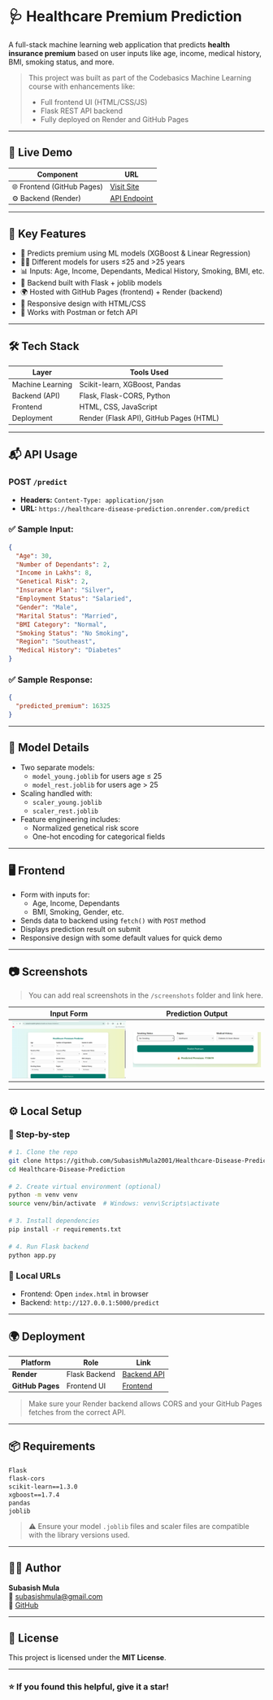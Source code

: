 # 🩺 Healthcare Premium Prediction

A full-stack machine learning web application that predicts **health insurance premium** based on user inputs like age, income, medical history, BMI, smoking status, and more.

> This project was built as part of the Codebasics Machine Learning course with enhancements like:
> - Full frontend UI (HTML/CSS/JS)
> - Flask REST API backend
> - Fully deployed on Render and GitHub Pages

---

## 🚀 Live Demo

| Component    | URL |
|-------------|-----|
| 🌐 Frontend (GitHub Pages) | [Visit Site](https://subasishmula2001.github.io/Healthcare-Disease-Prediction) |
| ⚙️ Backend (Render)        | [API Endpoint](https://healthcare-disease-prediction.onrender.com) |

---

## 📌 Key Features

- 🧠 Predicts premium using ML models (XGBoost & Linear Regression)
- 🧑‍⚕️ Different models for users ≤25 and >25 years
- 📊 Inputs: Age, Income, Dependants, Medical History, Smoking, BMI, etc.
- 🔌 Backend built with Flask + joblib models
- 🌍 Hosted with GitHub Pages (frontend) + Render (backend)
- 📱 Responsive design with HTML/CSS
- 🔁 Works with Postman or fetch API

---

## 🛠️ Tech Stack

| Layer        | Tools Used                        |
|--------------|-----------------------------------|
| Machine Learning | Scikit-learn, XGBoost, Pandas |
| Backend (API)   | Flask, Flask-CORS, Python      |
| Frontend        | HTML, CSS, JavaScript          |
| Deployment      | Render (Flask API), GitHub Pages (HTML) |

---

## 📬 API Usage

### POST `/predict`

- **Headers:** `Content-Type: application/json`
- **URL:** `https://healthcare-disease-prediction.onrender.com/predict`

### ✅ Sample Input:

```json
{
  "Age": 30,
  "Number of Dependants": 2,
  "Income in Lakhs": 8,
  "Genetical Risk": 2,
  "Insurance Plan": "Silver",
  "Employment Status": "Salaried",
  "Gender": "Male",
  "Marital Status": "Married",
  "BMI Category": "Normal",
  "Smoking Status": "No Smoking",
  "Region": "Southeast",
  "Medical History": "Diabetes"
}
```

### ✅ Sample Response:

```json
{
  "predicted_premium": 16325
}
```

---

## 🧠 Model Details

- Two separate models:
  - `model_young.joblib` for users age ≤ 25
  - `model_rest.joblib` for users age > 25
- Scaling handled with:
  - `scaler_young.joblib`
  - `scaler_rest.joblib`
- Feature engineering includes:
  - Normalized genetical risk score
  - One-hot encoding for categorical fields

---

## 🖥️ Frontend

- Form with inputs for:
  - Age, Income, Dependants
  - BMI, Smoking, Gender, etc.
- Sends data to backend using `fetch()` with `POST` method
- Displays prediction result on submit
- Responsive design with some default values for quick demo

---

## 📷 Screenshots

> You can add real screenshots in the `/screenshots` folder and link here.

| Input Form | Prediction Output |
|------------|-------------------|
| ![form](screenshots/form.png) | ![output](screenshots/output.png) |

---

## ⚙️ Local Setup

### 🔧 Step-by-step

```bash
# 1. Clone the repo
git clone https://github.com/SubasishMula2001/Healthcare-Disease-Prediction.git
cd Healthcare-Disease-Prediction

# 2. Create virtual environment (optional)
python -m venv venv
source venv/bin/activate  # Windows: venv\Scripts\activate

# 3. Install dependencies
pip install -r requirements.txt

# 4. Run Flask backend
python app.py
```

### 🔗 Local URLs

- Frontend: Open `index.html` in browser
- Backend: `http://127.0.0.1:5000/predict`

---

## 🌍 Deployment

| Platform | Role          | Link |
|----------|---------------|------|
| **Render** | Flask Backend | [Backend API](https://healthcare-disease-prediction.onrender.com) |
| **GitHub Pages** | Frontend UI | [Frontend](https://subasishmula2001.github.io/Healthcare-Disease-Prediction) |

> Make sure your Render backend allows CORS and your GitHub Pages fetches from the correct API.

---

## 📦 Requirements

```
Flask
flask-cors
scikit-learn==1.3.0
xgboost==1.7.4
pandas
joblib
```

> ⚠️ Ensure your model `.joblib` files and scaler files are compatible with the library versions used.

---

## 🙋‍♂️ Author

**Subasish Mula**  
📧 subasishmula@gmail.com  
🔗 [GitHub](https://github.com/SubasishMula2001)

---

## 📄 License

This project is licensed under the **MIT License**.

---

### ⭐ If you found this helpful, give it a star!
